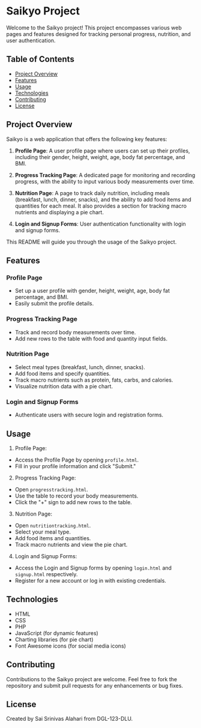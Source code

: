 
 
# Saikyo Project

Welcome to the Saikyo project! This project encompasses various web pages and features designed for tracking personal progress, nutrition, and user authentication.

## Table of Contents

- [Project Overview](#project-overview)
- [Features](#features)
- [Usage](#usage)
- [Technologies](#technologies)
- [Contributing](#contributing)
- [License](#license)

## Project Overview

Saikyo is a web application that offers the following key features:

1. **Profile Page**: A user profile page where users can set up their profiles, including their gender, height, weight, age, body fat percentage, and BMI.

2. **Progress Tracking Page**: A dedicated page for monitoring and recording progress, with the ability to input various body measurements over time.

3. **Nutrition Page**: A page to track daily nutrition, including meals (breakfast, lunch, dinner, snacks), and the ability to add food items and quantities for each meal. It also provides a section for tracking macro nutrients and displaying a pie chart.

4. **Login and Signup Forms**: User authentication functionality with login and signup forms.

This README will guide you through the usage of the Saikyo project.

## Features

### Profile Page

- Set up a user profile with gender, height, weight, age, body fat percentage, and BMI.
- Easily submit the profile details.

### Progress Tracking Page

- Track and record body measurements over time.
- Add new rows to the table with food and quantity input fields.

### Nutrition Page

- Select meal types (breakfast, lunch, dinner, snacks).
- Add food items and specify quantities.
- Track macro nutrients such as protein, fats, carbs, and calories.
- Visualize nutrition data with a pie chart.

### Login and Signup Forms

- Authenticate users with secure login and registration forms.


## Usage

1. Profile Page:
- Access the Profile Page by opening `profile.html`.
- Fill in your profile information and click "Submit."

2. Progress Tracking Page:
- Open `progresstracking.html`.
- Use the table to record your body measurements.
- Click the "+" sign to add new rows to the table.

3. Nutrition Page:
- Open `nutritiontracking.html`.
- Select your meal type.
- Add food items and quantities.
- Track macro nutrients and view the pie chart.

4. Login and Signup Forms:
- Access the Login and Signup forms by opening `login.html` and `signup.html` respectively.
- Register for a new account or log in with existing credentials.

## Technologies

- HTML
- CSS
- PHP 
- JavaScript (for dynamic features)
- Charting libraries (for pie chart)
- Font Awesome icons (for social media icons)

## Contributing

Contributions to the Saikyo project are welcome. Feel free to fork the repository and submit pull requests for any enhancements or bug fixes.

## License

Created by Sai Srinivas Alahari from DGL-123-DLU.
